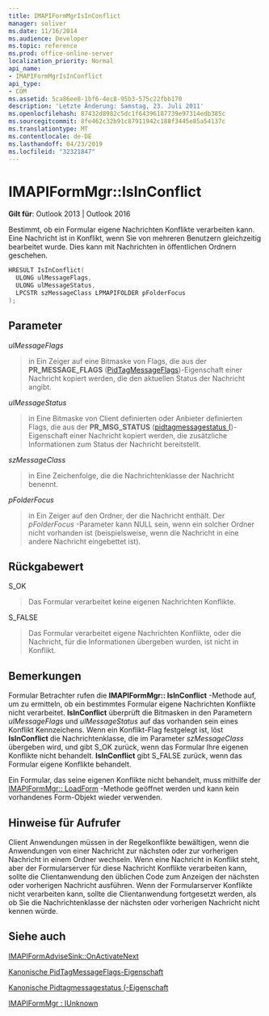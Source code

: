 ```yaml
---
title: IMAPIFormMgrIsInConflict
manager: soliver
ms.date: 11/16/2014
ms.audience: Developer
ms.topic: reference
ms.prod: office-online-server
localization_priority: Normal
api_name:
- IMAPIFormMgrIsInConflict
api_type:
- COM
ms.assetid: 5ca86ee8-1bf6-4ec8-95b3-575c22fbb170
description: 'Letzte Änderung: Samstag, 23. Juli 2011'
ms.openlocfilehash: 87432d8982c5dc1f64396187739e97314edb385c
ms.sourcegitcommit: 8fe462c32b91c87911942c188f3445e85a54137c
ms.translationtype: MT
ms.contentlocale: de-DE
ms.lasthandoff: 04/23/2019
ms.locfileid: "32321847"
---
```

# <a name="imapiformmgrisinconflict"></a>IMAPIFormMgr::IsInConflict

  
  
**Gilt für**: Outlook 2013 | Outlook 2016 
  
Bestimmt, ob ein Formular eigene Nachrichten Konflikte verarbeiten kann. Eine Nachricht ist in Konflikt, wenn Sie von mehreren Benutzern gleichzeitig bearbeitet wurde. Dies kann mit Nachrichten in öffentlichen Ordnern geschehen.
  
```cpp
HRESULT IsInConflict(
  ULONG ulMessageFlags,
  ULONG ulMessageStatus,
  LPCSTR szMessageClass LPMAPIFOLDER pFolderFocus
);
```

## <a name="parameters"></a>Parameter

 _ulMessageFlags_
  
> in Ein Zeiger auf eine Bitmaske von Flags, die aus der **PR_MESSAGE_FLAGS** ([PidTagMessageFlags](pidtagmessageflags-canonical-property.md))-Eigenschaft einer Nachricht kopiert werden, die den aktuellen Status der Nachricht angibt.
    
 _ulMessageStatus_
  
> in Eine Bitmaske von Client definierten oder Anbieter definierten Flags, die aus der **PR_MSG_STATUS** ([pidtagmessagestatus (](pidtagmessagestatus-canonical-property.md))-Eigenschaft einer Nachricht kopiert werden, die zusätzliche Informationen zum Status der Nachricht bereitstellt.
    
 _szMessageClass_
  
> in Eine Zeichenfolge, die die Nachrichtenklasse der Nachricht benennt.
    
 _pFolderFocus_
  
> in Ein Zeiger auf den Ordner, der die Nachricht enthält. Der _pFolderFocus_ -Parameter kann NULL sein, wenn ein solcher Ordner nicht vorhanden ist (beispielsweise, wenn die Nachricht in eine andere Nachricht eingebettet ist). 
    
## <a name="return-value"></a>Rückgabewert

S_OK 
  
> Das Formular verarbeitet keine eigenen Nachrichten Konflikte.
    
S_FALSE 
  
> Das Formular verarbeitet eigene Nachrichten Konflikte, oder die Nachricht, für die Informationen übergeben wurden, ist nicht in Konflikt.
    
## <a name="remarks"></a>Bemerkungen

Formular Betrachter rufen die **IMAPIFormMgr:: IsInConflict** -Methode auf, um zu ermitteln, ob ein bestimmtes Formular eigene Nachrichten Konflikte nicht verarbeitet. **IsInConflict** überprüft die Bitmasken in den Parametern _ulMessageFlags_ und _ulMessageStatus_ auf das vorhanden sein eines Konflikt Kennzeichens. Wenn ein Konflikt-Flag festgelegt ist, löst **IsInConflict** die Nachrichtenklasse, die im Parameter _szMessageClass_ übergeben wird, und gibt S_OK zurück, wenn das Formular Ihre eigenen Konflikte nicht behandelt. **IsInConflict** gibt S_FALSE zurück, wenn das Formular eigene Konflikte behandelt. 
  
Ein Formular, das seine eigenen Konflikte nicht behandelt, muss mithilfe der [IMAPIFormMgr:: LoadForm](imapiformmgr-loadform.md) -Methode geöffnet werden und kann kein vorhandenes Form-Objekt wieder verwenden. 
  
## <a name="notes-to-callers"></a>Hinweise für Aufrufer

Client Anwendungen müssen in der Regelkonflikte bewältigen, wenn die Anwendungen von einer Nachricht zur nächsten oder zur vorherigen Nachricht in einem Ordner wechseln. Wenn eine Nachricht in Konflikt steht, aber der Formularserver für diese Nachricht Konflikte verarbeiten kann, sollte die Clientanwendung den üblichen Code zum Anzeigen der nächsten oder vorherigen Nachricht ausführen. Wenn der Formularserver Konflikte nicht verarbeiten kann, sollte die Clientanwendung fortgesetzt werden, als ob Sie die Nachrichtenklasse der nächsten oder vorherigen Nachricht nicht kennen würde. 
  
## <a name="see-also"></a>Siehe auch



[IMAPIFormAdviseSink::OnActivateNext](imapiformadvisesink-onactivatenext.md)
  
[Kanonische PidTagMessageFlags-Eigenschaft](pidtagmessageflags-canonical-property.md)
  
[Kanonische Pidtagmessagestatus (-Eigenschaft](pidtagmessagestatus-canonical-property.md)
  
[IMAPIFormMgr : IUnknown](imapiformmgriunknown.md)


